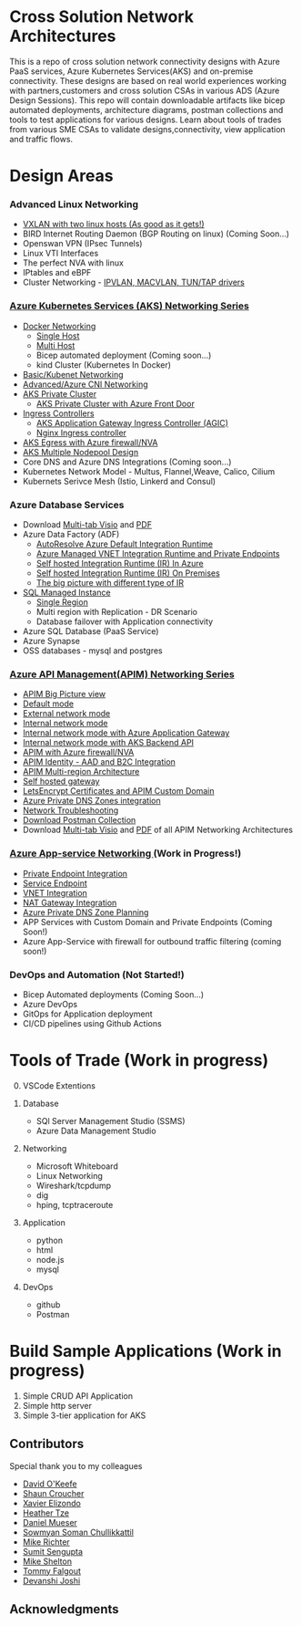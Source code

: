 # Cross Solution Network Architectures

This is a repo of cross solution network connectivity designs with Azure PaaS services, Azure Kubernetes Services(AKS) and on-premise connectivity. These designs are based on real world experiences working with partners,customers and cross solution CSAs in various ADS (Azure Design Sessions). This repo will contain downloadable artifacts like bicep automated deployments, architecture diagrams, postman collections and tools to test applications for various designs. Learn about tools of trades from various SME CSAs to validate designs,connectivity, view application and traffic flows.

# Design Areas

### Advanced Linux Networking

- [VXLAN with two linux hosts (As good as it gets!)](advanced-linux-networking/linux-vxlan.md)
- BIRD Internet Routing Daemon (BGP Routing on linux) (Coming Soon...)
- Openswan VPN (IPsec Tunnels)
- Linux VTI Interfaces
- The perfect NVA with linux
- IPtables and eBPF
- Cluster Networking - [IPVLAN, MACVLAN, TUN/TAP drivers](https://kubernetes.io/docs/concepts/cluster-administration/networking/)

### [Azure Kubernetes Services (AKS) Networking Series](aks/README-advanced.md)

- [Docker Networking](aks/README-docker-multihost.md)
  - [Single Host](aks/README-docker-singlehost.md)
  - [Multi Host](aks/README-docker-multihost.md)
  - Bicep automated deployment (Coming soon...)
  - kind Cluster (Kubernetes In Docker)
- [Basic/Kubenet Networking](aks/README-kubenet.md)
- [Advanced/Azure CNI Networking](aks/README-advanced.md)
- [AKS Private Cluster](aks/README-private-cluster.md)
  - [AKS Private Cluster with Azure Front Door](aks/README-private-cluster-with-AFD.md)
- [Ingress Controllers](aks/README-ingress-appgw.md)
  - [AKS Application Gateway Ingress Controller (AGIC)](aks/README-ingress-appgw.md)
  - [Nginx Ingress controller](aks/README-ingress-nginx.md)
- [AKS Egress with Azure firewall/NVA](aks/README-aks-egress.md)
- [AKS Multiple Nodepool Design](aks/README-multinode.md)
- Core DNS and Azure DNS Integrations (Coming soon...)
- Kubernetes Network Model - Multus, Flannel,Weave, Calico, Cilium
- Kubernets Serivce Mesh (Istio, Linkerd and Consul)

### Azure Database Services

- Download [Multi-tab Visio](database-services/db-services-all-reference-architectures-visio.vsdx) and [PDF](database-services/db-services-all-reference-architectures-PDF.pdf)
- Azure Data Factory (ADF)
  - [AutoResolve Azure Default Integration Runtime](database-services/README-ADF.md)
  - [Azure Managed VNET Integration Runtime and Private Endpoints](database-services/README-Managed.md)
  - [Self hosted Integration Runtime (IR) In Azure](database-services/README-SH-Azure.md)
  - [Self hosted Integration Runtime (IR) On Premises](database-services/README-SH-On-Premises.md)
  - [The big picture with different type of IR](database-services/README-ADF-Big-Picture.md)
- [SQL Managed Instance](database-services/README.md)
  - [Single Region](database-services/README-SQLMI.md)
  - Multi region with Replication - DR Scenario
  - Database failover with Application connectivity
- Azure SQL Database (PaaS Service)
- Azure Synapse
- OSS databases - mysql and postgres

### [Azure API Management(APIM) Networking Series](apim/README.md)

- [APIM Big Picture view](apim/README-common.md)
- [Default mode](apim/README-default.md)
- [External network mode](apim/README-external.md)
- [Internal network mode](apim/README-internal.md)
- [Internal network mode with Azure Application Gateway](apim/README-appgw.md)
- [Internal network mode with AKS Backend API](apim/README-AKS-Function.md)
- [APIM with Azure firewall/NVA](apim/README-firewall.md)
- [APIM Identity - AAD and B2C Integration](apim/README-identity.md)
- [APIM Multi-region Architecture](apim/README-mulitregion.md)
- [Self hosted gateway](apim/README-internal.md#api-self-hosted-gateway)
- [LetsEncrypt Certificates and APIM Custom Domain](apim/README-custom-domain.md)
- [Azure Private DNS Zones integration](apim/README-custom-domain.md)
- [Network Troubleshooting](apim/README-troubleshooting.md)
- [Download Postman Collection](apim/README-postman.md)
- Download [Multi-tab Visio](apim/APIM-all-reference-architectures-visio.vsdx) and [PDF](apim/APIM-all-reference-architectures-PDF.pdf) of all APIM Networking Architectures

### [Azure App-service Networking ](app-service/README.md) (Work in Progress!)

- [Private Endpoint Integration](app-service/README.md)
- [Service Endpoint](app-service/README.md)
- [VNET Integration](app-service/README.md)
- [NAT Gateway Integration](app-service/README.md)
- [Azure Private DNS Zone Planning](app-service/README.md)
- APP Services with Custom Domain and Private Endpoints (Coming Soon!)
- Azure App-Service with firewall for outbound traffic filtering (coming soon!)

### DevOps and Automation (Not Started!)

- Bicep Automated deployments (Coming Soon...)
- Azure DevOps
- GitOps for Application deployment
- CI/CD pipelines using Github Actions

# Tools of Trade (Work in progress)

0. VSCode Extentions

1. Database

   - SQl Server Management Studio (SSMS)
   - Azure Data Management Studio

2. Networking

   - Microsoft Whiteboard
   - Linux Networking
   - Wireshark/tcpdump
   - dig
   - hping, tcptraceroute

3. Application
   - python
   - html
   - node.js
   - mysql
4. DevOps
   - github
   - Postman

# Build Sample Applications (Work in progress)

1. Simple CRUD API Application
2. Simple http server
3. Simple 3-tier application for AKS

## Contributors

Special thank you to my colleagues

- [David O'Keefe](https://www.linkedin.com/in/david-o-keefe/)
- [Shaun Croucher](https://github.com/shcrouch)
- [Xavier Elizondo](https://github.com/xelizondo)
- [Heather Tze](https://github.com/hsze)
- [Daniel Mueser](https://github.com/dmauser)
- [Sowmyan Soman Chullikkattil](https://github.com/sowsan)
- [Mike Richter](https://github.com/michaelsrichter)
- [Sumit Sengupta](https://github.com/sumitsengupta)
- [Mike Shelton](https://www.linkedin.com/in/mshelt)
- [Tommy Falgout](https://github.com/lastcoolnameleft)
- [Devanshi Joshi](https://github.com/devanshidiaries)

## Acknowledgments

